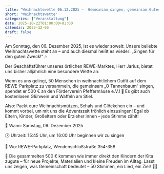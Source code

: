 ```yaml
---
title: "Weihnachtswette 06.12.2025 –  Gemeinsam singen, gemeinsam Gutes tun!"
short: "Weihnachtswette"
categories: ["Veranstaltung"]
date: 2025-10-22T01:00:00+01:00
calendar: 2025-12-06
draft: false
---
```


Am Sonntag, den 06. Dezember 2025, ist es wieder soweit: Unsere beliebte Weihnachtswette steht an – und auch diesmal heißt es wieder: „Singen für den guten Zweck!“ 🎶

Der Geschäftsführer unseres örtlichen REWE-Marktes, Herr Jarius, bietet uns bisher alljährlich eine besondere Wette an:

Wenn es uns gelingt, 50 Menschen in weihnachtlichem Outfit auf dem REWE-Parkplatz zu versammeln, die gemeinsam „O Tannenbaum“ singen, spendet er 500 € an den Förderverein Pfeffermäuse e.V.! 🌟
Es gibt auch kostenlosen Glühwein und Waffeln am Stiel.

Also: Packt eure Weihnachtsmützen, Schals und Glöckchen ein – und kommt vorbei, um mit uns die Adventszeit fröhlich einzusingen! Egal ob Eltern, Kinder, Großeltern oder Erzieher:innen – jede Stimme zählt!

📅 Wann: Samstag, 06. Dezember 2025

🕓 Uhrzeit: 15:45 Uhr, um 16:00 Uhr beginnen wir zu singen

📍 Wo: REWE-Parkplatz, Wendenschloßstraße 354-358

💛 Die gesammelten 500 € kommen wie immer direkt den Kindern der Kita zugute – für neue Projekte, Materialien und kleine Freuden im Alltag.
Lasst uns zeigen, was Gemeinschaft bedeutet – 50 Stimmen, ein Lied, ein Ziel! 🎵✨
